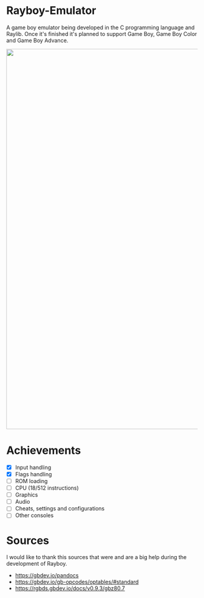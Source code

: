 # Rayboy-Emulator
A game boy emulator being developed in the C programming language and Raylib. Once it's finished it's planned to support Game Boy, Game Boy Color and Game Boy Advance.

<img src="https://github.com/user-attachments/assets/13f67c2a-4452-4f55-b4e5-52102cf1ca9f" width="1000"/>

# Achievements
- [x] Input handling
- [x] Flags handling
- [ ] ROM loading
- [ ] CPU (18/512 instructions)
- [ ] Graphics
- [ ] Audio
- [ ] Cheats, settings and configurations
- [ ] Other consoles
# Sources
I would like to thank this sources that were and are a big help during the development of Rayboy.
- https://gbdev.io/pandocs
- https://gbdev.io/gb-opcodes/optables/#standard
- https://rgbds.gbdev.io/docs/v0.9.3/gbz80.7

